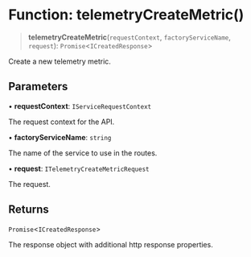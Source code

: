 # Function: telemetryCreateMetric()

> **telemetryCreateMetric**(`requestContext`, `factoryServiceName`, `request`): `Promise`\<`ICreatedResponse`\>

Create a new telemetry metric.

## Parameters

• **requestContext**: `IServiceRequestContext`

The request context for the API.

• **factoryServiceName**: `string`

The name of the service to use in the routes.

• **request**: `ITelemetryCreateMetricRequest`

The request.

## Returns

`Promise`\<`ICreatedResponse`\>

The response object with additional http response properties.
